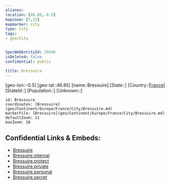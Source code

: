 ```yaml
---
aliases: 
location: [46.85,-0.5]
mapzoom: [7,12] 
mapmarker: city 
type: City
tags:
- geo/City


SpocWebEntityId: 29340
isDeleted: false
confidential: public

title: Bressuire
---
```

[geo-lon::-0.5]
[geo-lat::46.85]
[name::Bressuire]
[State::]
[Country::[France](geo/Continent/Europe/France.md)]
[StateId::]
[Population::]
[Unknown::]


```leaflet
id: Bressuire
coordinates: [Bressuire](geo/Continent/Europe/France/City/Bressuire.md)
markerFile: [Bressuire](geo/Continent/Europe/France/City/Bressuire.md)
defaultZoom: 11 
maxZoom: 18
```


## Confidential Links & Embeds: 
- [Bressuire](../../../../../../_public/geo/Continent/Europe/France/City/Bressuire.md) 
- [Bressuire.internal](../../../../../../_internal/geo/Continent/Europe/France/City/Bressuire.internal.md) 
- [Bressuire.protect](../../../../../../_protect/geo/Continent/Europe/France/City/Bressuire.protect.md) 
- [Bressuire.private](../../../../../../_private/geo/Continent/Europe/France/City/Bressuire.private.md) 
- [Bressuire.personal](../../../../../../_personal/geo/Continent/Europe/France/City/Bressuire.personal.md) 
- [Bressuire.secret](../../../../../../_secret/geo/Continent/Europe/France/City/Bressuire.secret.md) 
